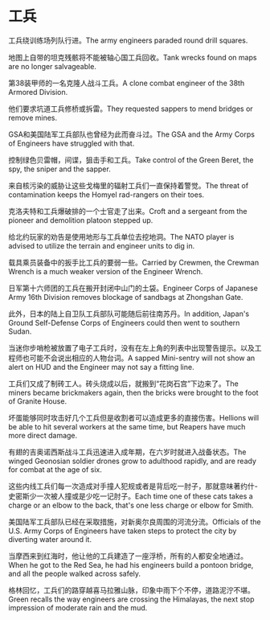 # 工兵

<p><span class="chinese">工兵绕训练场列队行进。</span><span class="english">The army engineers paraded round drill squares.</span></p>

<p><span class="chinese">地图上自带的坦克残骸将不能被轴心国工兵回收。</span><span class="english">Tank wrecks found on maps are no longer salvageable.</span></p>

<p><span class="chinese">第38装甲师的一名克隆人战斗工兵。</span><span class="english">A clone combat engineer of the 38th Armored Division.</span></p>

<p><span class="chinese">他们要求坑道工兵修桥或拆雷。</span><span class="english">They requested sappers to mend bridges or remove mines.</span></p>

<p><span class="chinese">GSA和美国陆军工兵部队也曾经为此而奋斗过。</span><span class="english">The GSA and the Army Corps of Engineers have struggled with that.</span></p>

<p><span class="chinese">控制绿色贝雷帽，间谍，狙击手和工兵。</span><span class="english">Take control of the Green Beret, the spy, the sniper and the sapper.</span></p>

<p><span class="chinese">来自核污染的威胁让这些戈梅里的辐射工兵们一直保持着警觉。</span><span class="english">The threat of contamination keeps the Homyel rad-rangers on their toes.</span></p>

<p><span class="chinese">克洛夫特和工兵爆破排的一个士官走了出来。</span><span class="english">Croft and a sergeant from the pioneer and demolition platoon stepped up.</span></p>

<p><span class="chinese">给北约玩家的劝告是使用地形与工兵单位去挖地洞。</span><span class="english">The NATO player is advised to utilize the terrain and engineer units to dig in.</span></p>

<p><span class="chinese">载具乘员装备中的扳手比工兵的要弱一些。</span><span class="english">Carried by Crewmen, the Crewman Wrench is a much weaker version of the Engineer Wrench.</span></p>

<p><span class="chinese">日军第十六师团的工兵在搬开封闭中山门的土袋。</span><span class="english">Engineer Corps of Japanese Army 16th Division removes blockage of sandbags at Zhongshan Gate.</span></p>

<p><span class="chinese">此外，日本的陆上自卫队工兵部队可能随后前往南苏丹。</span><span class="english">In addition, Japan's Ground Self-Defense Corps of Engineers could then went to southern Sudan.</span></p>

<p><span class="chinese">当迷你步哨枪被放置了电子工兵时，没有在左上角的列表中出现警告提示。以及工程师也可能不会说出相应的人物台词。</span><span class="english">A sapped Mini-sentry will not show an alert on HUD and the Engineer may not say a fitting line.</span></p>

<p><span class="chinese">工兵们又成了制砖工人。砖头烧成以后，就搬到“花岗石宫”下边来了。</span><span class="english">The miners became brickmakers again, then the bricks were brought to the foot of Granite House.</span></p>

<p><span class="chinese">坏蛋能够同时攻击好几个工兵但是收割者可以造成更多的直接伤害。</span><span class="english">Hellions will be able to hit several workers at the same time, but Reapers have much more direct damage.</span></p>

<p><span class="chinese">有翅的吉奥诺西斯战斗工兵迅速进入成年期，在六岁时就进入战备状态。</span><span class="english">The winged Geonosian soldier drones grow to adulthood rapidly, and are ready for combat at the age of six.</span></p>

<p><span class="chinese">这些内线工兵们每一次造成对手撞人犯规或者是背后吃一肘子，那就意味著约什-史密斯少一次被人撞或是少吃一记肘子。</span><span class="english">Each time one of these cats takes a charge or an elbow to the back, that's one less charge or elbow for Smith.</span></p>

<p><span class="chinese">美国陆军工兵部队已经在采取措施，对新奥尔良周围的河流分流。</span><span class="english">Officials of the U.S. Army Corps of Engineers have taken steps to protect the city by diverting water around it.</span></p>

<p><span class="chinese">当摩西来到红海时，他让他的工兵建造了一座浮桥，所有的人都安全地通过。</span><span class="english">When he got to the Red Sea, he had his engineers build a pontoon bridge, and all the people walked across safely.</span></p>

<p><span class="chinese">格林回忆，工兵们的路穿越喜马拉雅山脉，印象中雨下个不停，道路泥泞不堪。</span><span class="english">Green recalls the way engineers are crossing the Himalayas, the next stop impression of moderate rain and the mud.</span></p>

